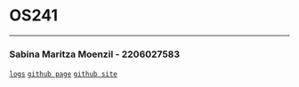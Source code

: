 # OS241
---

### Sabina Maritza Moenzil - 2206027583

[`logs`](https://sabinamaritza.github.io/os241/TXT/mylog.txt)
[`github page`](https://sabinamaritza.github.io/os241/)
[`github site`](https://github.com/sabinamaritza/os241)
